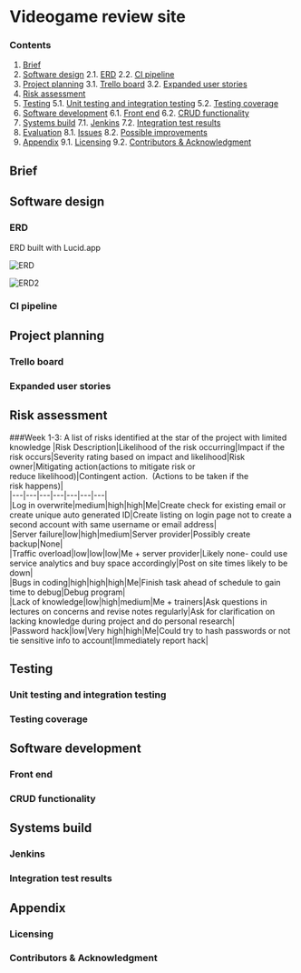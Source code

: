 # Videogame review site

### Contents

1. [Brief](#Brief) 
2. [Software design](#Software-design)
 2.1. [ERD](#ERD)
 2.2. [CI pipeline](#CI-pipeline)
3. [Project planning](#Project-planning)
 3.1. [Trello board](#Trello-board)
 3.2. [Expanded user stories](#Expanded-user-stories)
4. [Risk assessment](#Risk-assessment)
5. [Testing](#Testing)
 5.1. [Unit testing and integration testing](#Unit-testing-and-integration-testing)
 5.2. [Testing coverage](#Testing-coverage)
6. [Software development](#Software-development)
 6.1. [Front end](#Front-end)
 6.2. [CRUD functionality](#CRUD-functionality)
7. [Systems build](#Systems-build)
 7.1. [Jenkins](#Jenkins)
 7.2. [Integration test results](#Integration-test-results)
8. [Evaluation](#Evaluation)
 8.1. [Issues](#Issues)
 8.2. [Possible improvements](#Possible-improvements)
9. [Appendix](#Appendix)
 9.1. [Licensing](#Licensing)
 9.2. [Contributors & Acknowledgment](#Contributors-&-Acknowledgment)







## Brief



## Software design


### ERD  
  
ERD built with Lucid.app  
  
![ERD][Initial ERD]  
  
![ERD2][ERD2]

### CI pipeline



## Project planning

### Trello board

### Expanded user stories

## Risk assessment 

###Week 1-3:
A list of risks identified at the star of the project with limited knowledge 
|Risk Description|Likelihood of the risk occurring|Impact if the risk occurs|Severity rating based on impact and likelihood|Risk owner|Mitigating action(actions to mitigate risk or reduce likelihood)|Contingent action.  (Actions to be taken if the risk happens)|  
|---|---|---|---|---|---|---|  
|Log in overwrite|medium|high|high|Me|Create check for existing email or create unique auto generated ID|Create listing on login page not to create a second account with same username or email address|  
|Server failure|low|high|medium|Server provider|Possibly create backup|None|  
|Traffic overload|low|low|low|Me + server provider|Likely none- could use service analytics and buy space accordingly|Post on site times likely to be down|  
|Bugs in coding|high|high|high|Me|Finish task ahead of schedule to gain time to debug|Debug program|  
|Lack of knowledge|low|high|medium|Me + trainers|Ask questions in lectures on concerns and revise notes regularly|Ask for clarification on lacking knowledge during project and do personal research|  
|Password hack|low|Very high|high|Me|Could try to hash passwords or not tie sensitive info to account|Immediately report hack|


## Testing

### Unit testing and integration testing


### Testing coverage


## Software development

### Front end

### CRUD functionality


## Systems build

### Jenkins

### Integration test results


## Appendix

### Licensing 

### Contributors & Acknowledgment






[Initial ERD]: https://lucid.app/publicSegments/view/3a71919e-07eb-4370-8853-af7eafda35bd/image.png
[ERD2]: https://lucid.app/publicSegments/view/e7246a7a-a5cb-4904-8c61-b2f658120f53/image.png
